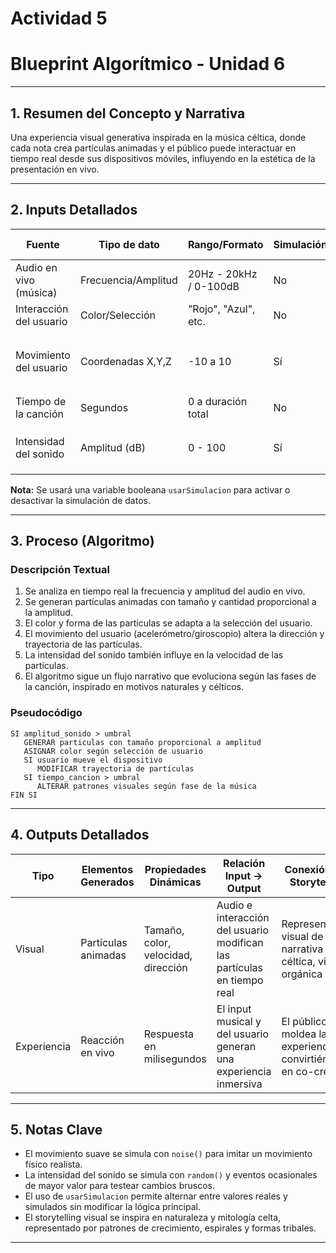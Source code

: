 # Actividad 5
# Blueprint Algorítmico - Unidad 6

---

## 1. Resumen del Concepto y Narrativa

Una experiencia visual generativa inspirada en la música céltica, donde cada nota crea partículas animadas y el público puede interactuar en tiempo real desde sus dispositivos móviles, influyendo en la estética de la presentación en vivo.

---

## 2. Inputs Detallados

| Fuente                      | Tipo de dato         | Rango/Formato         | Simulación | Método de Simulación                                    |
|----------------------------|----------------------|------------------------|------------|--------------------------------------------------------|
| Audio en vivo (música)      | Frecuencia/Amplitud | 20Hz - 20kHz / 0-100dB | No         | N/A                                                    |
| Interacción del usuario    | Color/Selección     | "Rojo", "Azul", etc.  | No         | N/A                                                    |
| Movimiento del usuario     | Coordenadas X,Y,Z    | -10 a 10               | Sí         | `noise(t)` para X/Y/Z con t creciente suavemente       |
| Tiempo de la canción       | Segundos             | 0 a duración total    | No         | N/A                                                    |
| Intensidad del sonido      | Amplitud (dB)        | 0 - 100                | Sí         | `random(0, 100)` con picos ocasionales                |

**Nota:** Se usará una variable booleana `usarSimulacion` para activar o desactivar la simulación de datos.

---

## 3. Proceso (Algoritmo)

### Descripción Textual

1. Se analiza en tiempo real la frecuencia y amplitud del audio en vivo.
2. Se generan partículas animadas con tamaño y cantidad proporcional a la amplitud.
3. El color y forma de las partículas se adapta a la selección del usuario.
4. El movimiento del usuario (acelerómetro/giroscopio) altera la dirección y trayectoria de las partículas.
5. La intensidad del sonido también influye en la velocidad de las partículas.
6. El algoritmo sigue un flujo narrativo que evoluciona según las fases de la canción, inspirado en motivos naturales y célticos.

### Pseudocódigo

```
SI amplitud_sonido > umbral
   GENERAR particulas con tamaño proporcional a amplitud
   ASIGNAR color según selección de usuario
   SI usuario mueve el dispositivo
      MODIFICAR trayectoria de partículas
   SI tiempo_cancion > umbral
      ALTERAR patrones visuales según fase de la música
FIN SI
```

---

## 4. Outputs Detallados

| Tipo        | Elementos Generados | Propiedades Dinámicas                 | Relación Input -> Output                                             | Conexión con Storytelling                                            |
|-------------|---------------------|----------------------------------------|----------------------------------------------------------------------|------------------------------------------------------------------------|
| Visual      | Partículas animadas | Tamaño, color, velocidad, dirección   | Audio e interacción del usuario modifican las partículas en tiempo real | Representación visual de la narrativa céltica, viva y orgánica        |
| Experiencia | Reacción en vivo    | Respuesta en milisegundos              | El input musical y del usuario generan una experiencia inmersiva      | El público moldea la experiencia, convirtiéndose en co-creador        |

---

## 5. Notas Clave

- El movimiento suave se simula con `noise()` para imitar un movimiento físico realista.
- La intensidad del sonido se simula con `random()` y eventos ocasionales de mayor valor para testear cambios bruscos.
- El uso de `usarSimulacion` permite alternar entre valores reales y simulados sin modificar la lógica principal.
- El storytelling visual se inspira en naturaleza y mitología celta, representado por patrones de crecimiento, espirales y formas tribales.

---
